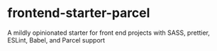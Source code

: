 # frontend-starter-parcel
A mildly opinionated starter for front end projects with SASS, prettier, ESLint, Babel, and Parcel support
